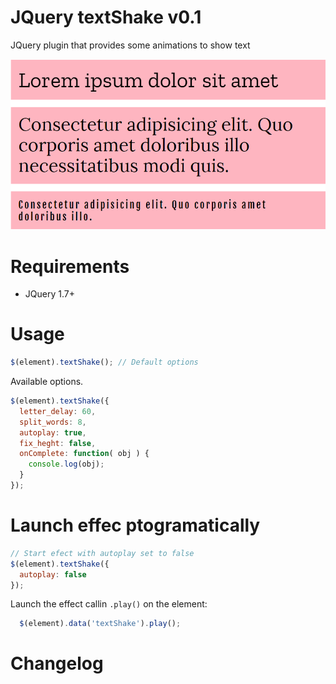 # JQuery textShake v0.1
JQuery plugin that provides some animations to show text

![Smple](sample.gif)

# Requirements

- JQuery 1.7+

# Usage
```javascript
$(element).textShake(); // Default options
```

Available options.

```javascript
$(element).textShake({
  letter_delay: 60,
  split_words: 8,
  autoplay: true,
  fix_heght: false,
  onComplete: function( obj ) {
    console.log(obj);
  }
});
```

# Launch effec ptogramatically

```javascript
// Start efect with autoplay set to false
$(element).textShake({
  autoplay: false
});
```

Launch the effect callin  `.play()` on the element:

```javascript
  $(element).data('textShake').play();
```

# Changelog

